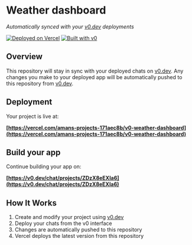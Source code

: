 # Weather dashboard

*Automatically synced with your [v0.dev](https://v0.dev) deployments*

[![Deployed on Vercel](https://img.shields.io/badge/Deployed%20on-Vercel-black?style=for-the-badge&logo=vercel)](https://vercel.com/amans-projects-171aec8b/v0-weather-dashboard)
[![Built with v0](https://img.shields.io/badge/Built%20with-v0.dev-black?style=for-the-badge)](https://v0.dev/chat/projects/ZDzX8eEXIa6)

## Overview

This repository will stay in sync with your deployed chats on [v0.dev](https://v0.dev).
Any changes you make to your deployed app will be automatically pushed to this repository from [v0.dev](https://v0.dev).

## Deployment

Your project is live at:

**[https://vercel.com/amans-projects-171aec8b/v0-weather-dashboard](https://vercel.com/amans-projects-171aec8b/v0-weather-dashboard)**

## Build your app

Continue building your app on:

**[https://v0.dev/chat/projects/ZDzX8eEXIa6](https://v0.dev/chat/projects/ZDzX8eEXIa6)**

## How It Works

1. Create and modify your project using [v0.dev](https://v0.dev)
2. Deploy your chats from the v0 interface
3. Changes are automatically pushed to this repository
4. Vercel deploys the latest version from this repository
